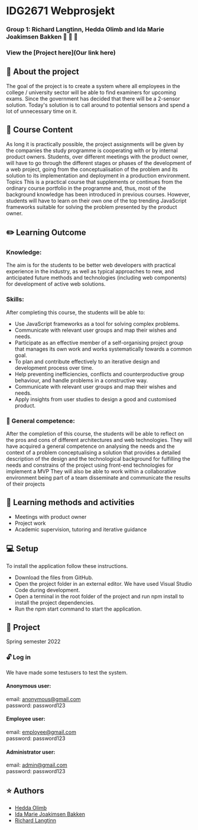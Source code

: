 # IDG2671 Webprosjekt 
### Group 1: Richard Langtinn, Hedda Olimb and Ida Marie Joakimsen Bakken  :woman: :woman: :man:
### View the [Project here](Our link here)

## :pushpin: About the project
The goal of the project is to create a system where all employees in the college / university sector will be able to find examiners for upcoming exams. Since the government has decided that there will be a 2-sensor solution. Today's solution is to call around to potential sensors and spend a lot of unnecessary time on it.

## :closed_book: Course Content
As long it is practically possible, the project assignments will be given by the companies the study programme is cooperating with or by internal product owners. Students, over different meetings with the product owner, will have to go through the different stages or phases of the development of a web project, going from the conceptualisation of the problem and its solution to its implementation and deployment in a production environment. Topics This is a practical course that supplements or continues from the ordinary course portfolio in the programme and, thus, most of the background knowledge has been introduced in previous courses. However, students will have to learn on their own one of the top trending JavaScript frameworks suitable for solving the problem presented by the product owner.

## :pencil2: Learning Outcome
### Knowledge:
The aim is for the students to be better web developers with practical experience in the industry, as well as typical approaches to new, and anticipated future methods and technologies (including web components) for development of active web solutions.

### Skills:
After completing this course, the students will be able to: 
* Use JavaScript frameworks as a tool for solving complex problems. 
* Communicate with relevant user groups and map their wishes and needs. 
* Participate as an effective member of a self-organising project group that manages its own work and works systematically towards a common goal. 
* To plan and contribute effectively to an iterative design and development process over time. 
* Help preventing inefficiencies, conflicts and counterproductive group behaviour, and handle problems in a constructive way. 
* Communicate with relevant user groups and map their wishes and needs. 
* Apply insights from user studies to design a good and customised product. 

### :wrench: General competence:
After the completion of this course, the students will be able to reflect on the pros and cons of different architectures and web technologies. They will have acquired a general competence on analysing the needs and the context of a problem conceptualising a solution that provides a detailed description of the design and the technological background for fulfilling the needs and constrains of the project using front-end technologies for implement a MVP They will also be able to work within a collaborative environment being part of a team disseminate and communicate the results of their projects

## :pencil: Learning methods and activities
* Meetings with product owner
* Project work
* Academic supervision, tutoring and iterative guidance

## :computer: Setup 
To install the application follow these instructions.

- Download the files from GitHub.
- Open the project folder in an external editor. We have used Visual Studio Code during development.
- Open a terminal in the root folder of the project and run npm install to install the project dependencies.
- Run the npm start command to start the application.

## :date: Project
Spring semester 2022

### :unlock: Log in 
We have made some testusers to test the system. 
#### Anonymous user: 
email: anonymous@gmail.com
</br>
password: password123

#### Employee user:
email: employee@gmail.com
<br>
password: password123

#### Administrator user: 
email: admin@gmail.com
<br>
password: password123

## :star: Authors 
- [Hedda Olimb](https://github.com/heddaoli)
- [Ida Marie Joakimsen Bakken](https://github.com/Imbakken)
- [Richard Langtinn](https://github.com/rlangtinn95)
